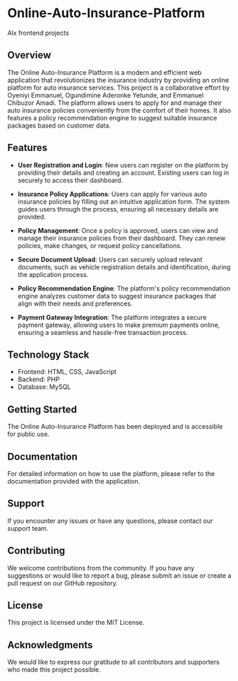 # Online-Auto-Insurance-Platform
Alx frontend projects

## Overview

The Online Auto-Insurance Platform is a modern and efficient web application that revolutionizes the insurance industry by providing an online platform for auto insurance services. This project is a collaborative effort by Oyeniyi Emmanuel, Ogundimine Aderonke Yetunde, and Emmanuel Chibuzor Amadi. The platform allows users to apply for and manage their auto insurance policies conveniently from the comfort of their homes. It also features a policy recommendation engine to suggest suitable insurance packages based on customer data.

## Features

- **User Registration and Login**: New users can register on the platform by providing their details and creating an account. Existing users can log in securely to access their dashboard.

- **Insurance Policy Applications**: Users can apply for various auto insurance policies by filling out an intuitive application form. The system guides users through the process, ensuring all necessary details are provided.

- **Policy Management**: Once a policy is approved, users can view and manage their insurance policies from their dashboard. They can renew policies, make changes, or request policy cancellations.

- **Secure Document Upload**: Users can securely upload relevant documents, such as vehicle registration details and identification, during the application process.

- **Policy Recommendation Engine**: The platform's policy recommendation engine analyzes customer data to suggest insurance packages that align with their needs and preferences.

- **Payment Gateway Integration**: The platform integrates a secure payment gateway, allowing users to make premium payments online, ensuring a seamless and hassle-free transaction process.

## Technology Stack

- Frontend: HTML, CSS, JavaScript 
- Backend: PHP 
- Database: MySQL

## Getting Started

The Online Auto-Insurance Platform has been deployed and is accessible for public use.

## Documentation

For detailed information on how to use the platform, please refer to the documentation provided with the application.

## Support

If you encounter any issues or have any questions, please contact our support team.

## Contributing

We welcome contributions from the community. If you have any suggestions or would like to report a bug, please submit an issue or create a pull request on our GitHub repository.

## License

This project is licensed under the MIT License.

## Acknowledgments

We would like to express our gratitude to all contributors and supporters who made this project possible.

